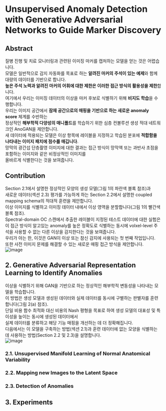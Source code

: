# Unsupervised Anomaly Detection with Generative Adversarial Networks to Guide Marker Discovery

## Abstract
질병 진행 및 치료 모니터링과 관련된 이미징 마커를 캡처하는 모델을 얻는 것은 어렵습니다.  
모델은 일반적으로 감지 자동화를 목표로 하는 **알려진 마커의 주석이 있는 예제**와 함께 대량의 데이터를 기반으로 합니다.  
**높은 주석 노력과 알려진 마커의 어휘에 대한 제한은 이러한 접근 방식의 활용성을 제한**합니다.  
여기에서 우리는 이미징 데이터의 이상을 마커 후보로 식별하기 위해 **비지도 학습**을 수행합니다.  
우리는 이미지 공간에서 **잠재 공간으로의 매핑을 기반으로 하는 새로운 anomaly score** 체계를 수반하는  
정상적인 **해부학적 다양성의 매니폴드**를 학습하기 위한 심층 컨볼루션 생성 적대 네트워크인 AnoGAN을 제안합니다.  
새 데이터에 적용되는 모델은 이상 항목에 레이블을 지정하고 학습된 분포에 **적합함을 나타내는 이미지 패치에 점수를 매깁니다**.  
망막의 광간섭 단층촬영 이미지에 대한 결과는 접근 방식이 망막액 또는 과반사 초점을 포함하는 이미지와 같은 비정상적인 이미지를  
올바르게 식별한다는 것을 보여줍니다.

## Contribution
Section 2.1에서 설명한 정상적인 모양의 생성 모델(그림 1의 파란색 블록 참조)과  
새로운 데이터(섹션 2.3) 평가를 가능하게 하는 Section 2.2에서 설명한 coupled mapping schema의 적대적 훈련을 제안합니다.  
이상 이미지를 식별하고 이미징 데이터 내에서 이상 영역을 분할합니다(그림 1의 빨간색 블록 참조).  
Spectral-domain OC 스캔에서 추출한 레이블이 지정된 테스트 데이터에 대한 실험은  
이 접근 방식이 알고있는 anomaly를 높은 정확도로 식별하는 동시에 volxel-level 주석을 사용할 수 없는 다른 이상을 감지한다는 것을 보여줍니다.  
우리가 아는 한, 이것은 GAN이 이상 또는 참신 감지에 사용되는 첫 번째 작업입니다.  
또한 사전 이미지 문제를 해결할 수 있는 새로운 매핑 접근 방식을 제안합니다.  
![image](https://user-images.githubusercontent.com/40943064/130891914-e8bbd080-6785-4945-b318-0e7bcd2a626d.png)

## 2. Generative Adversarial Representation Learning to Identify Anomalies
이상을 식별하기 위해 GAN을 기반으로 하는 정상적인 해부학적 변동성을 나타내는 모델을 학습합니다.  
이 방법은 생성 모델과 생성된 데이터와 실제 데이터를 동시에 구별하는 판별자를 훈련합니다(그림 2(a) 참조).  
단일 비용 함수 최적화 대신 비용의 Nash 평형을 목표로 하여 생성 모델의 대표성 및 특이성을 높이는 동시에 생성된 데이터에서  
실제 데이터를 분류하고 해당 기능 매핑을 개선하는 데 더 정확해집니다.  
다음에서는 이 모델을 구축하는 방법(섹션 2.1)과 훈련 데이터에 없는 모양을 식별하는 데 사용하는 방법(Section 2.2 및 2.3)을 설명합니다.  
![image](https://user-images.githubusercontent.com/40943064/130891864-d7e53a0b-5d32-4119-95fd-599ca5ee76af.png)

### 2.1. Unsupervised Manifold Learning of Normal Anatomical Variability

### 2.2. Mapping new Images to the Latent Space 

### 2.3. Detection of Anomalies


## 3. Experiments
